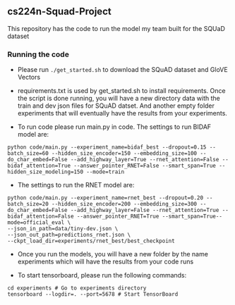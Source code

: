## cs224n-Squad-Project

This repository has the code to run the model my team built for the SQUaD dataset

### Running the code

* Please run ```./get_started.sh``` to download the SQuAD dataset and GloVE Vectors
* requirements.txt is used by get_started.sh to install requirements. Once the script is done running, you will have a new directory data with the train and dev json files for SQuAD datset. And another empty folder experiments that will eventually have the results from your experiments. 

* To run code please run main.py in code. The settings to run BIDAF model are:
```
python code/main.py --experiment_name=bidaf_best --dropout=0.15 --batch_size=60 --hidden_size_encoder=150 --embedding_size=100 --do_char_embed=False --add_highway_layer=True --rnet_attention=False --bidaf_attention=True --answer_pointer_RNET=False --smart_span=True --hidden_size_modeling=150 --mode=train
```

* The settings to run the RNET model are:

```
python code/main.py --experiment_name=rnet_best --dropout=0.20 --batch_size=20 --hidden_size_encoder=200 --embedding_size=300 --do_char_embed=False --add_highway_layer=False --rnet_attention=True --bidaf_attention=False --answer_pointer_RNET=True --smart_span=True--mode=official_eval \
--json_in_path=data/tiny-dev.json \
--json_out_path=predictions_rnet.json \
--ckpt_load_dir=experiments/rnet_best/best_checkpoint
```

* Once you run the models, you will have a new folder by the name experiments which will have the results from your code runs

* To start tensorboard, please run the following commands:
```
cd experiments # Go to experiments directory
tensorboard --logdir=. --port=5678 # Start TensorBoard
```
